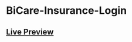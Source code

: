 # BiCare-Insurance-Login

## <a href="https://aminesmaeili79.github.io/BiCare-Insurance-Login/">Live Preview</a>
